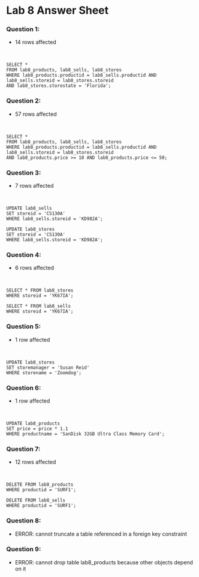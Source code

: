 # Lab 8 Answer Sheet

### Question 1:
- 14 rows affected
</br >

    SELECT *
    FROM lab8_products, lab8_sells, lab8_stores
    WHERE lab8_products.productid = lab8_sells.productid AND lab8_sells.storeid = lab8_stores.storeid
    AND lab8_stores.storestate = 'Florida';

### Question 2:
- 57 rows affected
</br >

    SELECT *
    FROM lab8_products, lab8_sells, lab8_stores
    WHERE lab8_products.productid = lab8_sells.productid AND lab8_sells.storeid = lab8_stores.storeid
    AND lab8_products.price >= 10 AND lab8_products.price <= 50;

### Question 3:
- 7 rows affected
</br >

    UPDATE lab8_sells
    SET storeid = 'CS130A'
    WHERE lab8_sells.storeid = 'KD982A';

    UPDATE lab8_stores
    SET storeid = 'CS130A'
    WHERE lab8_sells.storeid = 'KD982A';

### Question 4:
- 6 rows affected
</br >

    SELECT * FROM lab8_stores
    WHERE storeid = 'YK67IA';

    SELECT * FROM lab8_sells
    WHERE storeid = 'YK67IA';

### Question 5:
- 1 row affected
</br >

    UPDATE lab8_stores
    SET storemanager = 'Susan Reid'
    WHERE storename = 'Zoomdog';

### Question 6:
- 1 row affected
</br >

    UPDATE lab8_products
    SET price = price * 1.1
    WHERE productname = 'SanDisk 32GB Ultra Class Memory Card';

### Question 7:
- 12 rows affected
</br >

    DELETE FROM lab8_products
    WHERE productid = 'SURF1';

    DELETE FROM lab8_sells
    WHERE productid = 'SURF1';

### Question 8:
- ERROR: cannot truncate a table referenced in a foreign key constraint

### Question 9:
- ERROR: cannot drop table lab8_products because other objects depend on it